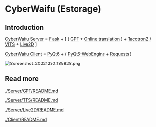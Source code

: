 # CyberWaifu (Estorage)


## Introduction

[CyberWaifu Server](https://github.com/jieran233/CyberWaifu/blob/main/Server) = [Flask](https://flask.palletsprojects.com) + [ ( [GPT](https://github.com/jieran233/CyberWaifu) + [Online translation](https://github.com/Animenosekai/translate) ) + [Tacotron2 / VITS](https://github.com/luoyily/MoeTTS) + [Live2D](https://github.com/jieran233/CyberWaifu/blob/main/Server/Live2D) ]

[CyberWaifu Client](https://github.com/jieran233/CyberWaifu/blob/main/Client) = [PyQt6](https://pypi.org/project/PyQt6/) + ( [PyQt6-WebEngine](https://pypi.org/project/PyQt6-WebEngine/) + [Requests](https://requests.readthedocs.io/) )

![Screenshot_20221230_185828.png](https://s2.loli.net/2022/12/30/qBkD4s5wIOdLhgS.png)

## Read more

[./Server/GPT/README.md](https://github.com/jieran233/CyberWaifu/blob/main/Server/GPT/README.md)

[./Server/TTS/README.md](https://github.com/jieran233/CyberWaifu/blob/main/Server/TTS/README.md)

[./Server/Live2D/README.md](https://github.com/jieran233/CyberWaifu/blob/main/Server/Live2D/README.md)

[./Client/README.md](https://github.com/jieran233/CyberWaifu/blob/main/Client/README.md)
